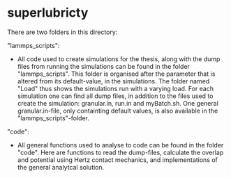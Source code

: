 # superlubricty
There are two folders in this directory:

"lammps_scripts":
- All code used to create simulations for the thesis, along with the dump files from running the simulations can be found in the folder "lammps_scripts". This folder is organised after the parameter that is altered from its default-value, in the simulations. The folder named "Load" thus shows the simulations run with a varying load. For each simulation one can find all dump files, in addition to the files used to create the simulation: granular.in, run.in and myBatch.sh. One general granular.in-file, only containting default values, is also available in the "lammps_scripts"-folder.

"code":
- All general functions used to analyse to code can be found in the folder "code". Here are functions to read the dump-files, calculate the overlap and potential using Hertz contact mechanics, and implementations of the general analytcal solution. 
